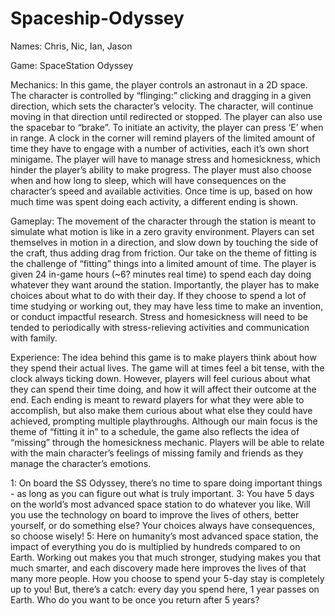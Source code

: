 # Spaceship-Odyssey

Names: Chris, Nic, Ian, Jason

Game: SpaceStation Odyssey

Mechanics: In this game, the player controls an astronaut in a 2D space. The character is controlled by “flinging:” clicking and dragging in a given direction, which sets the character’s velocity. The character, will continue moving in that direction until redirected or stopped. The player can also use the spacebar to “brake”. To initiate an activity, the player can press ‘E’ when in range. A clock in the corner will remind players of the limited amount of time they have to engage with a number of activities, each it’s own short minigame. The player will have to manage stress and homesickness, which hinder the player’s ability to make progress. The player must also choose when and how long to sleep, which will have consequences on the character’s speed and available activities. Once time is up, based on how much time was spent doing each activity, a different ending is shown.

Gameplay: The movement of the character through the station is meant to simulate what motion is like in a zero gravity environment. Players can set themselves in motion in a direction, and slow down by touching the side of the craft, thus adding drag from friction. Our take on the theme of fitting is the challenge of “fitting” things into a limited amount of time. The player is given 24 in-game hours (~6? minutes real time) to spend each day doing whatever they want around the station. Importantly, the player has to make choices about what to do with their day. If they choose to spend a lot of time studying or working out, they may have less time to make an invention, or conduct impactful research. Stress and homesickness will need to be tended to periodically with stress-relieving activities and communication with family. 

Experience: The idea behind this game is to make players think about how they spend their actual lives. The game will at times feel a bit tense, with the clock always ticking down. However, players will feel curious about what they can spend their time doing, and how it will affect their outcome at the end. Each ending is meant to reward players for what they were able to accomplish, but also make them curious about what else they could have achieved, prompting multiple playthroughs. Although our main focus is the theme of “fitting it in” to a schedule, the game also reflects the idea of “missing” through the homesickness mechanic. Players will be able to relate with the main character’s feelings of missing family and friends as they manage the character’s emotions.

1: 
On board the SS Odyssey, there’s no time to spare doing important things - as long as you can figure out what is truly important.
3: 
You have 5 days on the world’s most advanced space station to do whatever you like. Will you use the technology on board to improve the lives of others, better yourself, or do something else? Your choices always have consequences, so choose wisely!
5: 
Here on humanity’s most advanced space station, the impact of everything you do is multiplied by hundreds compared to on Earth. Working out makes you that much stronger, studying makes you that much smarter, and each discovery made here improves the lives of that many more people. How you choose to spend your 5-day stay is completely up to you! But, there’s a catch: every day you spend here, 1 year passes on Earth. Who do you want to be once you return after 5 years?
